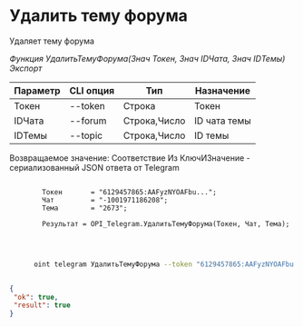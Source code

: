 ﻿---
sidebar_position: 6
---

# Удалить тему форума
 Удаляет тему форума


*Функция УдалитьТемуФорума(Знач Токен, Знач IDЧата, Знач IDТемы) Экспорт*

  | Параметр | CLI опция | Тип | Назначение |
  |-|-|-|-|
  | Токен | --token | Строка | Токен |
  | IDЧата | --forum | Строка,Число | ID чата темы |
  | IDТемы | --topic | Строка,Число | ID темы |

  
  Возвращаемое значение:   Соответствие Из КлючИЗначение - сериализованный JSON ответа от Telegram

```bsl title="Пример кода"
	
        Токен       = "6129457865:AAFyzNYOAFbu...";
        Чат         = "-1001971186208";
        Тема        = "2673";
        
        Результат = OPI_Telegram.УдалитьТемуФорума(Токен, Чат, Тема);
    
	
```

```sh title="Пример команды CLI"
    
      oint telegram УдалитьТемуФорума --token "6129457865:AAFyzNYOAFbu..." --forum %forum% --topic %topic%


```


```json title="Результат"

{
 "ok": true,
 "result": true
}

```

